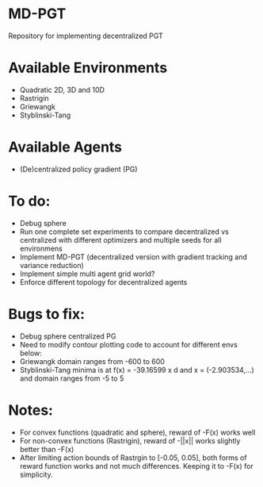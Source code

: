 # MD-PGT
Repository for implementing decentralized PGT

# Available Environments
- Quadratic 2D, 3D and 10D
- Rastrigin
- Griewangk
- Styblinski-Tang

# Available Agents
- (De)centralized policy gradient (PG)

# To do:
- Debug sphere
- Run one complete set experiments to compare decentralized vs centralized with different optimizers and multiple seeds for all environmens
- Implement MD-PGT (decentralized version with gradient tracking and variance reduction)
- Implement simple multi agent grid world?
- Enforce different topology for decentralized agents

# Bugs to fix:
- Debug sphere centralized PG
- Need to modify contour plotting code to account for different envs below:
- Griewangk domain ranges from -600 to 600
- Styblinski-Tang minima is at f(x) = -39.16599 x d and x = (-2.903534,...) and domain ranges from -5 to 5


# Notes:
- For convex functions (quadratic and sphere), reward of -F(x) works well
- For non-convex functions (Rastrigin), reward of -||x|| works slightly better than -F(x)
- After limiting action bounds of Rastrgin to [-0.05, 0.05], both forms of reward function works and not much differences. Keeping it to -F(x) for simplicity. 

